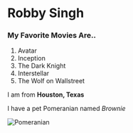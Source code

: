 # Robby Singh

### My Favorite Movies Are..
1. Avatar
2. Inception
3. The Dark Knight
4. Interstellar
5. The Wolf on Wallstreet

I am from **Houston, Texas**

I have a pet Pomeranian named _Brownie_

![Pomeranian](https://moderndogmagazine.com/sites/default/files/images/photoentries/photos/IMG_2387.PNG)
